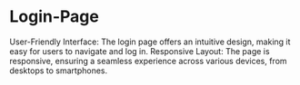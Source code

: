 # Login-Page
User-Friendly Interface: The login page offers an intuitive design, making it easy for users to navigate and log in. Responsive Layout: The page is responsive, ensuring a seamless experience across various devices, from desktops to smartphones.
